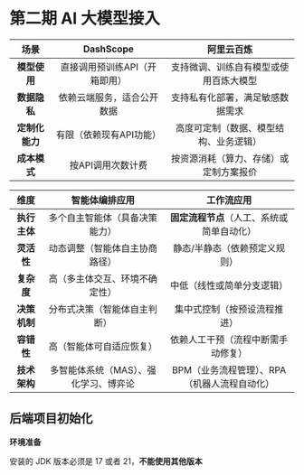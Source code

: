 # 第二期 AI 大模型接入

|    **场景**    |         **DashScope**         |             **阿里云百炼**             |
| :------------: | :---------------------------: | :------------------------------------: |
|  **模型使用**  | 直接调用预训练API（开箱即用） | 支持微调、训练自有模型或使用百炼大模型 |
|  **数据隐私**  |  依赖云端服务，适合公开数据   |    支持私有化部署，满足敏感数据需求    |
| **定制化能力** |    有限（依赖现有API功能）    | 高度可定制（数据、模型结构、业务逻辑） |
|  **成本模式**  |       按API调用次数计费       | 按资源消耗（算力、存储）或定制方案报价 |



|   **维度**   |          **智能体编排应用**           |                **工作流应用**                |
| :----------: | :-----------------------------------: | :------------------------------------------: |
| **执行主体** |    多个自主智能体（具备决策能力）     |  **固定流程节点**（人工、系统或简单自动化）  |
|  **灵活性**  |    动态调整（智能体自主协商路径）     |        静态/半静态（依赖预定义规则）         |
|  **复杂度**  |    高（多主体交互、环境不确定性）     |          中低（线性或简单分支逻辑）          |
| **决策机制** |     分布式决策（智能体自主判断）      |         集中式控制（按预设流程推进）         |
|  **容错性**  |       高（智能体可自适应恢复）        |      依赖人工干预（流程中断需手动修复）      |
| **技术架构** | 多智能体系统（MAS）、强化学习、博弈论 | BPM（业务流程管理）、RPA（机器人流程自动化） |

## 后端项目初始化

**环境准备**

安装的 JDK 版本必须是 17 或者 21，**不能使用其他版本**


